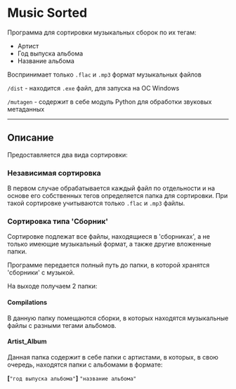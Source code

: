 # Music Sorted

Программа для сортировки музыкальных сборок по их тегам:
* Артист
* Год выпуска альбома
* Название альбома

Воспринимает только `.flac` и `.mp3` формат музыкальных файлов

`/dist`     - находится `.exe` файл, для запуска на ОС Windows 

`/mutagen`  - содержит в себе модуль Python для обработки звуковых метаданных
***
## Описание
Предоставляется два вида сортировки:

### Независимая сортировка

В первом случае обрабатывается каждый файл по отдельности и на основе его собственных тегов определяется папка для сортировки. При такой сортировке учитываются только `.flac` и `.mp3` файлы. 

### Сортировка типа 'Сборник'

Сортировке подлежат все файлы, находящиеся в 'сборниках', а не только имеющие музыкальный формат, а также другие вложенные папки.

Программе передается полный путь до папки, в которой хранятся 'сборники' с музыкой.

На выходе получаем 2 папки:
#### Compilations

В данную папку помещаются сборки, в которых находятся музыкальные файлы с разными тегами альбомов.

#### Artist_Album

Данная папка содержит в себе папки с артистами, в которых, в свою очередь, находятся папки с альбомами в формате: 

**[**`"год выпуска альбома"`**]** `"название альбома"`
#
